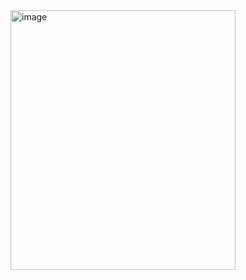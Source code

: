 <img width="360" height="415" alt="image" src="https://github.com/user-attachments/assets/a6727e27-e2cf-4c0a-a385-21472fa8881c" />
